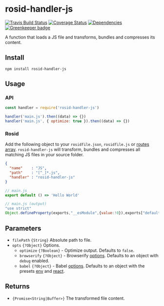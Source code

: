 # rosid-handler-js

[![Travis Build Status](https://travis-ci.org/electerious/rosid-handler-js.svg?branch=master)](https://travis-ci.org/electerious/rosid-handler-js) [![Coverage Status](https://coveralls.io/repos/github/electerious/rosid-handler-js/badge.svg?branch=master)](https://coveralls.io/github/electerious/rosid-handler-js?branch=master) [![Dependencies](https://david-dm.org/electerious/rosid-handler-js.svg)](https://david-dm.org/electerious/rosid-handler-js#info=dependencies) [![Greenkeeper badge](https://badges.greenkeeper.io/electerious/rosid-handler-js.svg)](https://greenkeeper.io/)

A function that loads a JS file and transforms, bundles and compresses its content.

## Install

```
npm install rosid-handler-js
```

## Usage

### API

```js
const handler = require('rosid-handler-js')

handler('main.js').then((data) => {})
handler('main.js', { optimize: true }).then((data) => {})
```

### Rosid

Add the following object to your `rosidfile.json`, `rosidfile.js` or [routes array](https://github.com/electerious/Rosid/blob/master/docs/Routes.md). `rosid-handler-js` will transform, bundles and compresses all matching JS files in your source folder.

```json
{
  "name"    : "JS",
  "path"    : "[^_]*.js",
  "handler" : "rosid-handler-js"
}
```

```js
// main.js
export default () => 'Hello World'
```

```js
// main.js (output)
"use strict"
Object.defineProperty(exports,"__esModule",{value:!0}),exports["default"]=function(){return"Hello World"}
```

## Parameters

- `filePath` `{String}` Absolute path to file.
- `opts` `{?Object}` Options.
	- `optimize` `{?Boolean}` - Optimize output. Defaults to `false`.
	- `browserify` `{?Object}` - Browserify [options](https://github.com/browserify/browserify). Defaults to an object with `debug` enabled.
	- `babel` `{?Object}` - Babel [options](https://babeljs.io/docs/usage/api/). Defaults to an object with the presets [env](http://babeljs.io/docs/plugins/preset-env/) and [react](http://babeljs.io/docs/plugins/preset-react/).

## Returns

- `{Promise<String|Buffer>}` The transformed file content.